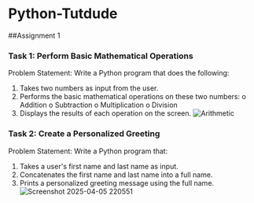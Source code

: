 # Python-Tutdude
##Assignment 1
### Task 1: Perform Basic Mathematical Operations
Problem Statement: Write a Python program that does the following:
1.  Takes two numbers as input from the user.
2.  Performs the basic mathematical operations on these two numbers:
o	Addition
o	Subtraction
o	Multiplication
o	Division
3.  Displays the results of each operation on the screen.
![Arithmetic](https://github.com/user-attachments/assets/15405eb9-4133-44c8-b896-7d8b187392d4)

### Task 2: Create a Personalized Greeting
Problem Statement: Write a Python program that:
1.  Takes a user's first name and last name as input.
2.  Concatenates the first name and last name into a full name.
3.  Prints a personalized greeting message using the full name.
![Screenshot 2025-04-05 220551](https://github.com/user-attachments/assets/bf17e854-f4ed-49ad-914e-cf402e2ac1e8)
